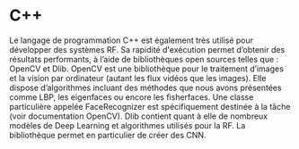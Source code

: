 # C++

Le langage de programmation C++ est également très utilisé pour développer des systèmes RF. Sa rapidité d'exécution permet d’obtenir des résultats performants, à l’aide de bibliothèques open sources telles que : OpenCV et Dlib. 
OpenCV est une bibliothèque pour le traitement d’images et la vision par ordinateur (autant les flux vidéos que les images). Elle dispose d’algorithmes incluant des méthodes que nous avons présentées comme LBP, les eigenfaces ou encore les fisherfaces. Une classe particulière appelée FaceRecognizer est spécifiquement destinée à la tâche (voir documentation OpenCV).
Dlib contient quant à elle de nombreux modèles de Deep Learning et algorithmes utilisés pour la RF. La bibliothèque permet en particulier de créer des CNN.

